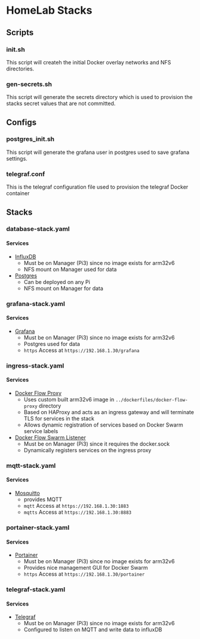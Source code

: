 # HomeLab Stacks

## Scripts

### init.sh

This script will createh the initial Docker overlay networks and NFS directories.

### gen-secrets.sh

This script will generate the secrets directory which is used to provision the stacks secret values that are not committed.


## Configs

### postgres_init.sh

This script will generate the grafana user in postgres used to save grafana settings.

### telegraf.conf

This is the telegraf configuration file used to provision the telegraf Docker container


## Stacks

### database-stack.yaml

#### Services

- [InfluxDB](https://hub.docker.com/_/influxdb)
    - Must be on Manager (Pi3) since no image exists for arm32v6
    - NFS mount on Manager used for data
- [Postgres](https://hub.docker.com/r/arm32v6/postgres/) 
    - Can be deployed on any Pi
    - NFS mount on Manager for data
    
### grafana-stack.yaml

#### Services

- [Grafana](https://hub.docker.com/r/grafana/grafana/)
    - Must be on Manager (Pi3) since no image exists for arm32v6
    - Postgres used for data
    - `https` Access at `https://192.168.1.30/grafana`

### ingress-stack.yaml

#### Services

- [Docker Flow Proxy](https://hub.docker.com/r/dockerflow/docker-flow-proxy/)
    - Uses custom built arm32v6 image in `../dockerfiles/docker-flow-proxy` directory
    - Based on HAProxy and acts as an ingress gateway and will terminate TLS for services in the stack
    - Allows dynamic registration of services based on Docker Swarm service labels
- [Docker Flow Swarm Listener](https://hub.docker.com/r/dockerflow/docker-flow-swarm-listener)
    - Must be on Manager (Pi3) since it requires the docker.sock
    - Dynamically registers services on the ingress proxy
    
### mqtt-stack.yaml

#### Services

- [Mosquitto](https://hub.docker.com/_/eclipse-mosquitto)
    - provides MQTT
    - `mqtt` Access at `https://192.168.1.30:1883`
    - `mqtts` Access at `https://192.168.1.30:8883`
    
### portainer-stack.yaml

#### Services

- [Portainer](https://hub.docker.com/r/portainer/portainer/)
    - Must be on Manager (Pi3) since no image exists for arm32v6
    - Provides nice management GUI for Docker Swarm
    - `https` Access at `https://192.168.1.30/portainer`
    
    
### telegraf-stack.yaml

#### Services

- [Telegraf](https://hub.docker.com/_/telegraf)
    - Must be on Manager (Pi3) since no image exists for arm32v6
    - Configured to listen on MQTT and write data to influxDB

